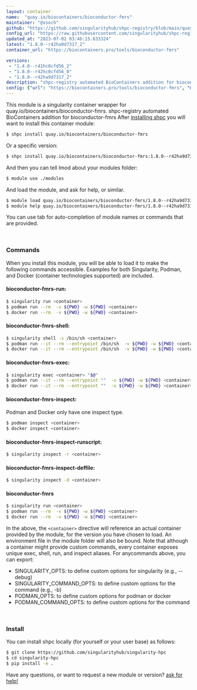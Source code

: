 ```yaml
---
layout: container
name:  "quay.io/biocontainers/bioconductor-fmrs"
maintainer: "@vsoch"
github: "https://github.com/singularityhub/shpc-registry/blob/main/quay.io/biocontainers/bioconductor-fmrs/container.yaml"
config_url: "https://raw.githubusercontent.com/singularityhub/shpc-registry/main/quay.io/biocontainers/bioconductor-fmrs/container.yaml"
updated_at: "2023-07-02 03:46:15.633324"
latest: "1.8.0--r42ha9d7317_2"
container_url: "https://biocontainers.pro/tools/bioconductor-fmrs"

versions:
 - "1.4.0--r41hc0cfd56_2"
 - "1.8.0--r42hc0cfd56_0"
 - "1.8.0--r42ha9d7317_2"
description: "shpc-registry automated BioContainers addition for bioconductor-fmrs"
config: {"url": "https://biocontainers.pro/tools/bioconductor-fmrs", "maintainer": "@vsoch", "description": "shpc-registry automated BioContainers addition for bioconductor-fmrs", "latest": {"1.8.0--r42ha9d7317_2": "sha256:710036a85c077bb8fba8bcb5db8a20bac4b791a191c8a9298a7a17ec23dd2cd9"}, "tags": {"1.4.0--r41hc0cfd56_2": "sha256:113a54545b22b3011f6993b95a83a51a0f73be167061f3c58a73bd031e959a43", "1.8.0--r42hc0cfd56_0": "sha256:8eb54bcba1b4d44b4d3c8701195e275cdac45c6188e154040274f0de5182ad0e", "1.8.0--r42ha9d7317_2": "sha256:710036a85c077bb8fba8bcb5db8a20bac4b791a191c8a9298a7a17ec23dd2cd9"}, "docker": "quay.io/biocontainers/bioconductor-fmrs"}
---
```


This module is a singularity container wrapper for quay.io/biocontainers/bioconductor-fmrs.
shpc-registry automated BioContainers addition for bioconductor-fmrs
After [installing shpc](#install) you will want to install this container module:


```bash
$ shpc install quay.io/biocontainers/bioconductor-fmrs
```

Or a specific version:

```bash
$ shpc install quay.io/biocontainers/bioconductor-fmrs:1.8.0--r42ha9d7317_2
```

And then you can tell lmod about your modules folder:

```bash
$ module use ./modules
```

And load the module, and ask for help, or similar.

```bash
$ module load quay.io/biocontainers/bioconductor-fmrs/1.8.0--r42ha9d7317_2
$ module help quay.io/biocontainers/bioconductor-fmrs/1.8.0--r42ha9d7317_2
```

You can use tab for auto-completion of module names or commands that are provided.

<br>

### Commands

When you install this module, you will be able to load it to make the following commands accessible.
Examples for both Singularity, Podman, and Docker (container technologies supported) are included.

#### bioconductor-fmrs-run:

```bash
$ singularity run <container>
$ podman run --rm  -v ${PWD} -w ${PWD} <container>
$ docker run --rm  -v ${PWD} -w ${PWD} <container>
```

#### bioconductor-fmrs-shell:

```bash
$ singularity shell -s /bin/sh <container>
$ podman run --it --rm --entrypoint /bin/sh  -v ${PWD} -w ${PWD} <container>
$ docker run --it --rm --entrypoint /bin/sh  -v ${PWD} -w ${PWD} <container>
```

#### bioconductor-fmrs-exec:

```bash
$ singularity exec <container> "$@"
$ podman run --it --rm --entrypoint ""  -v ${PWD} -w ${PWD} <container> "$@"
$ docker run --it --rm --entrypoint ""  -v ${PWD} -w ${PWD} <container> "$@"
```

#### bioconductor-fmrs-inspect:

Podman and Docker only have one inspect type.

```bash
$ podman inspect <container>
$ docker inspect <container>
```

#### bioconductor-fmrs-inspect-runscript:

```bash
$ singularity inspect -r <container>
```

#### bioconductor-fmrs-inspect-deffile:

```bash
$ singularity inspect -d <container>
```



#### bioconductor-fmrs

```bash
$ singularity run <container>
$ podman run --rm  -v ${PWD} -w ${PWD} <container>
$ docker run --rm  -v ${PWD} -w ${PWD} <container>
```


In the above, the `<container>` directive will reference an actual container provided
by the module, for the version you have chosen to load. An environment file in the
module folder will also be bound. Note that although a container
might provide custom commands, every container exposes unique exec, shell, run, and
inspect aliases. For anycommands above, you can export:

 - SINGULARITY_OPTS: to define custom options for singularity (e.g., --debug)
 - SINGULARITY_COMMAND_OPTS: to define custom options for the command (e.g., -b)
 - PODMAN_OPTS: to define custom options for podman or docker
 - PODMAN_COMMAND_OPTS: to define custom options for the command

<br>

### Install

You can install shpc locally (for yourself or your user base) as follows:

```bash
$ git clone https://github.com/singularityhub/singularity-hpc
$ cd singularity-hpc
$ pip install -e .
```

Have any questions, or want to request a new module or version? [ask for help!](https://github.com/singularityhub/singularity-hpc/issues)